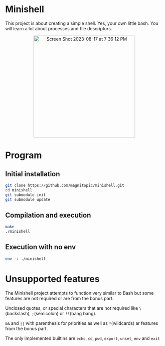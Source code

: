 # Minishell

This project is about creating a simple shell.
Yes, your own little bash.
You will learn a lot about processes and file descriptors.

<div align="center">
  <img width="324" alt="Screen Shot 2023-08-17 at 7 36 12 PM" src="https://github.com/magnitopic/minishell/assets/21156058/c24b7b53-724a-441e-bcb0-efebabc36b1c">
</div>

# Program

## Initial installation

```bash
git clone https://github.com/magnitopic/minishell.git
cd minishell
git submodule init
git submodule update
```
## Compilation and execution

```bash
make
./minishell
```

## Execution with no env

```bash
env -i ./minishell
```

# Unsupported features

The Minishell project attempts to function very similar to Bash but some features are not required or are from the bonus part.

Unclosed quotes, or special characters that are not required like `\`(backslash), `;`(semicolon) or `!!`(bang bang).

`&&` and `||` with parenthesis for priorities as well as `*`(wildcards) ar features from the bonus part.

The only implemented builtins are `echo`, `cd`, `pwd`, `export`, `unset`, `env` and `exit`
